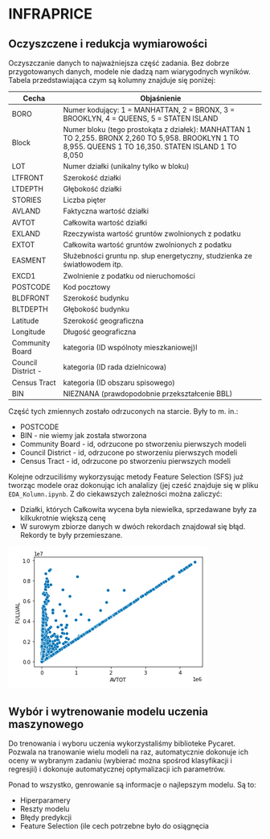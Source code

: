 # INFRAPRICE
## Oczyszczene i redukcja wymiarowości 
Oczyszczanie danych to najważniejsza część zadania. Bez dobrze przygotowanych danych, modele
nie dadzą nam wiarygodnych wyników. Tabela przedstawiająca czym są kolumny znajduje się poniżej:

| Cecha              | Objaśnienie                                                                                                                                               |
|--------------------|-----------------------------------------------------------------------------------------------------------------------------------------------------------|
| BORO               | Numer kodujący:  1 = MANHATTAN, 2 = BRONX,  3 = BROOKLYN, 4 = QUEENS, 5 = STATEN ISLAND                                                                   |
| Block              | Numer bloku (tego prostokąta z działek): MANHATTAN 1 TO 2,255.  BRONX 2,260 TO 5,958.  BROOKLYN 1 TO 8,955.  QUEENS 1 TO 16,350. STATEN ISLAND 1 TO 8,050 |
| LOT                | Numer działki (unikalny tylko w bloku)                                                                                                                    |
| LTFRONT            | Szerokość działki                                                                                                                                         |
| LTDEPTH            | Głębokość działki                                                                                                                                         |
| STORIES            | Liczba pięter                                                                                                                                             |
| AVLAND             | Faktyczna wartość działki                                                                                                                                 |
| AVTOT              | Całkowita wartość działki                                                                                                                                 |
| EXLAND             | Rzeczywista wartość gruntów zwolnionych z podatku                                                                                                         |
| EXTOT              | Całkowita wartość gruntów zwolnionych z podatku                                                                                                           |
| EASMENT            | Służebności gruntu np. słup energetyczny, studzienka ze światłowodem itp.                                                                                 |
| EXCD1              | Zwolnienie z podatku od nieruchomości                                                                                                                     |
| POSTCODE           | Kod pocztowy                                                                                                                                              |
| BLDFRONT           | Szerokość budynku                                                                                                                                         |
| BLTDEPTH           | Głębokość budynku                                                                                                                                         |
| Latitude           | Szerokość geograficzna                                                                                                                                    |
| Longitude          | Długość geograficzna                                                                                                                                      |
| Community Board    | kategoria (ID wspólnoty mieszkaniowej)l                                                                                                                   |
| Council District - | kategoria (ID rada dzielnicowa)                                                                                                                           |
| Census Tract       | kategoria (ID obszaru spisowego)                                                                                                                          |
| BIN                | NIEZNANA (prawdopodobnie przekształcenie BBL)                                                                                                             |


Część tych zmiennych zostało odrzuconych na starcie. Były to m. in.: 
- POSTCODE
- BIN - nie wiemy jak została stworzona
- Community Board - id, odrzucone po stworzeniu pierwszych modeli
- Council District - id, odrzucone po stworzeniu pierwszych modeli
- Census Tract - id, odrzucone po stworzeniu pierwszych modeli

Kolejne odrzuciliśmy wykorzysując metody Feature Selection (SFS) już tworząc modele oraz dokonując ich analalizy (jej cześć znajduje się w pliku `EDA_Kolumn.ipynb`. Z do ciekawszych zależności można zaliczyć:
- Działki, których Całkowita wycena była niewielka, sprzedawane były za kilkukrotnie większą cenę
- W surowym zbiorze danych w dwóch rekordach znajdował się błąd. Rekordy te były przemieszane.

![Wykres](docs/avtot_fullval.png)

## Wybór i wytrenowanie modelu uczenia maszynowego

Do trenowania i wyboru uczenia wykorzystaliśmy biblioteke Pycaret. Pozwala na tranowanie
wielu modeli na raz, automatycznie dokonuje ich oceny w wybranym zadaniu (wybierać można spośrod
klasyfikacji i regresjii) i dokonuje automatycznej optymalizacji ich parametrów.

Ponad to wszystko, genrowanie są informacje o najlepszym modelu. Są to:
- Hiperparamery
- Reszty modelu 
- Błędy predykcji
- Feature Selection (ile cech potrzebne było do osiągnęcia
